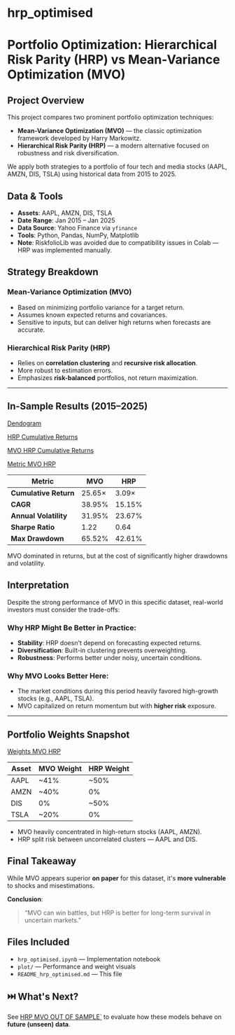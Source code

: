 # hrp_optimised
# Portfolio Optimization: Hierarchical Risk Parity (HRP) vs Mean-Variance Optimization (MVO)

## Project Overview

This project compares two prominent portfolio optimization techniques:

- **Mean-Variance Optimization (MVO)** — the classic optimization framework developed by Harry Markowitz.
- **Hierarchical Risk Parity (HRP)** — a modern alternative focused on robustness and risk diversification.

We apply both strategies to a portfolio of four tech and media stocks (AAPL, AMZN, DIS, TSLA) using historical data from 2015 to 2025.



## Data & Tools

- **Assets**: AAPL, AMZN, DIS, TSLA  
- **Date Range**: Jan 2015 – Jan 2025  
- **Data Source**: Yahoo Finance via `yfinance`  
- **Tools**: Python, Pandas, NumPy, Matplotlib  
- **Note**: RiskfolioLib was avoided due to compatibility issues in Colab — HRP was implemented manually.



## Strategy Breakdown

### Mean-Variance Optimization (MVO)

- Based on minimizing portfolio variance for a target return.
- Assumes known expected returns and covariances.
- Sensitive to inputs, but can deliver high returns when forecasts are accurate.

### Hierarchical Risk Parity (HRP)

- Relies on **correlation clustering** and **recursive risk allocation**.
- More robust to estimation errors.
- Emphasizes **risk-balanced** portfolios, not return maximization.

---

## In-Sample Results (2015–2025)
[Dendogram](plot/dendogram.png)

[HRP Cumulative Returns](plot/hrp_cum.png)

[MVO HRP Cumulative Returns](plot/mvo_hrp_cum.png)

[Metric MVO HRP](plot/metrics.png)

| Metric                | MVO        | HRP        |
|-----------------------|------------|------------|
| **Cumulative Return** | 25.65×      | 3.09×       |
| **CAGR**              | 38.95%      | 15.15%      |
| **Annual Volatility** | 31.95%      | 23.67%      |
| **Sharpe Ratio**      | 1.22        | 0.64        |
| **Max Drawdown**      | 65.52%      | 42.61%      |

 MVO dominated in returns, but at the cost of significantly higher drawdowns and volatility.



## Interpretation

Despite the strong performance of MVO in this specific dataset, real-world investors must consider the trade-offs:

### Why HRP Might Be Better in Practice:

- **Stability**: HRP doesn't depend on forecasting expected returns.
- **Diversification**: Built-in clustering prevents overweighting.
- **Robustness**: Performs better under noisy, uncertain conditions.

### Why MVO Looks Better Here:

- The market conditions during this period heavily favored high-growth stocks (e.g., AAPL, TSLA).
- MVO capitalized on return momentum but with **higher risk** exposure.

---

## Portfolio Weights Snapshot
[Weights MVO HRP](plot/weights_mvo_hrp.png)

| Asset | MVO Weight | HRP Weight |
|-------|------------|------------|
| AAPL  | ~41%       | ~50%       |
| AMZN  | ~40%       | 0%         |
| DIS   | 0%         | ~50%       |
| TSLA  | ~20%       | 0%         |

- MVO heavily concentrated in high-return stocks (AAPL, AMZN).
- HRP split risk between uncorrelated clusters — AAPL and DIS.



## Final Takeaway

While MVO appears superior **on paper** for this dataset, it's **more vulnerable** to shocks and misestimations.

 **Conclusion**:  
> “MVO can win battles, but HRP is better for long-term survival in uncertain markets.”



## Files Included

- `hrp_optimised.ipynb` — Implementation notebook   
- `plot/` — Performance and weight visuals  
- `README_hrp_optimised.md` — This file


## ⏭️ What's Next?

See [HRP MVO OUT OF SAMPLE`](README.md) to evaluate how these models behave on **future (unseen) data**.

